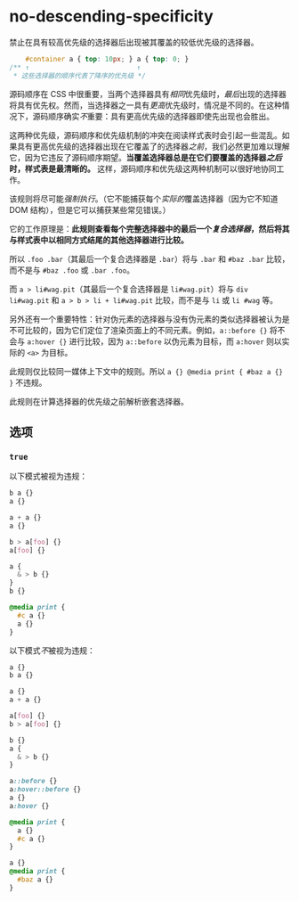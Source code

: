 # no-descending-specificity

禁止在具有较高优先级的选择器后出现被其覆盖的较低优先级的选择器。

```css
    #container a { top: 10px; } a { top: 0; }
/** ↑                           ↑
 * 这些选择器的顺序代表了降序的优先级 */
```

源码顺序在 CSS 中很重要，当两个选择器具有*相同*优先级时，*最后*出现的选择器将具有优先权。然而，当选择器之一具有*更高*优先级时，情况是不同的。在这种情况下，源码顺序确实*不*重要：具有更高优先级的选择器即使先出现也会胜出。

这两种优先级，源码顺序和优先级机制的冲突在阅读样式表时会引起一些混乱。如果具有更高优先级的选择器出现在它覆盖了的选择器*之前*，我们必然更加难以理解它，因为它违反了源码顺序期望。**当覆盖选择器总是在它们要覆盖的选择器*之后*时，样式表是最清晰的。** 这样，源码顺序和优先级这两种机制可以很好地协同工作。

该规则将尽可能*强制执行*。（它不能捕获每个*实际的*覆盖选择器（因为它不知道 DOM 结构），但是它可以捕获某些常见错误。）

它的工作原理是：**此规则查看每个完整选择器中的最后一个*复合选择器*，然后将其与样式表中以相同方式结尾的其他选择器进行比较。**

所以 `.foo .bar`（其最后一个复合选择器是 `.bar`）将与 `.bar` 和 `#baz .bar` 比较，而不是与 `#baz .foo` 或 `.bar .foo`。

而 `a > li#wag.pit`（其最后一个复合选择器是 `li#wag.pit`）将与 `div li#wag.pit` 和 `a > b > li + li#wag.pit` 比较，而不是与 `li` 或 `li #wag` 等。

另外还有一个重要特性：针对伪元素的选择器与没有伪元素的类似选择器被认为是不可比较的，因为它们定位了渲染页面上的不同元素。例如，`a::before {}` 将不会与 `a:hover {}` 进行比较，因为 `a::before` 以伪元素为目标，而 `a:hover` 则以实际的 `<a>` 为目标。

此规则仅比较同一媒体上下文中的规则。所以 `a {} @media print { #baz a {} }` 不违规。

此规则在计算选择器的优先级之前解析嵌套选择器。

## 选项

### `true`

以下模式被视为违规：

```css
b a {}
a {}
```

```css
a + a {}
a {}
```

```css
b > a[foo] {}
a[foo] {}
```

```css
a {
  & > b {}
}
b {}
```

```css
@media print {
  #c a {}
  a {}
}
```

以下模式*不*被视为违规：

```css
a {}
b a {}
```

```css
a {}
a + a {}
```

```css
a[foo] {}
b > a[foo] {}
```

```css
b {}
a {
  & > b {}
}
```

```css
a::before {}
a:hover::before {}
a {}
a:hover {}
```

```css
@media print {
  a {}
  #c a {}
}
```

```css
a {}
@media print {
  #baz a {}
}
```
